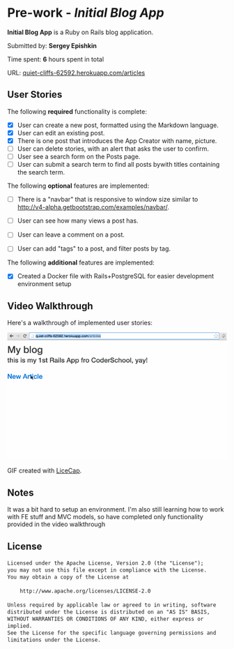 # Pre-work - *Initial Blog App*

**Initial Blog App** is a Ruby on Rails blog application.

Submitted by: **Sergey Epishkin**

Time spent: **6** hours spent in total

URL: [quiet-cliffs-62592.herokuapp.com/articles](http://quiet-cliffs-62592.herokuapp.com/articles)

## User Stories

The following **required** functionality is complete:


* [X] User can create a new post, formatted using the Markdown language.
* [X] User can edit an existing post.
* [X] There is one post that introduces the App Creator with name, picture.
* [ ] User can delete stories, with an alert that asks the user to confirm.
* [ ] User see a search form on the Posts page.
* [ ] User can submit a search term to find all posts bywith titles containing the search term.

The following **optional** features are implemented:
* [ ] There is a "navbar" that is responsive to window size similar to http://v4-alpha.getbootstrap.com/examples/navbar/. 
* [ ] User can see how many views a post has. 
* [ ] User can leave a comment on a post.
* [ ] User can add "tags" to a post, and filter posts by tag. 


The following **additional** features are implemented:

- [X] Created a Docker file with Rails+PostgreSQL for easier development environment setup

## Video Walkthrough 

Here's a walkthrough of implemented user stories:


![Video Walkthrough](walkthrough.gif)

GIF created with [LiceCap](http://www.cockos.com/licecap/).

## Notes

It was a bit hard to setup an environment. I'm also still learning how to work with FE stuff and MVC models, so have completed only functionality provided in the video walkthrough

## License


    Licensed under the Apache License, Version 2.0 (the "License");
    you may not use this file except in compliance with the License.
    You may obtain a copy of the License at

        http://www.apache.org/licenses/LICENSE-2.0

    Unless required by applicable law or agreed to in writing, software
    distributed under the License is distributed on an "AS IS" BASIS,
    WITHOUT WARRANTIES OR CONDITIONS OF ANY KIND, either express or implied.
    See the License for the specific language governing permissions and
    limitations under the License.
